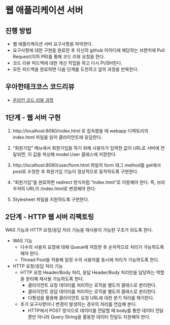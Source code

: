 # 웹 애플리케이션 서버
## 진행 방법
* 웹 애플리케이션 서버 요구사항을 파악한다.
* 요구사항에 대한 구현을 완료한 후 자신의 github 아이디에 해당하는 브랜치에 Pull Request(이하 PR)를 통해 코드 리뷰 요청을 한다.
* 코드 리뷰 피드백에 대한 개선 작업을 하고 다시 PUSH한다.
* 모든 피드백을 완료하면 다음 단계를 도전하고 앞의 과정을 반복한다.

## 우아한테크코스 코드리뷰
* [온라인 코드 리뷰 과정](https://github.com/woowacourse/woowacourse-docs/blob/master/maincourse/README.md)



## 1단계 - 웹 서버 구현

1. http://localhost:8080/index.html 로 접속했을 때 webapp 디렉토리의 index.html 파일을 읽어 클라이언트에 응답한다.

2. “회원가입” 메뉴에서 회원가입을 하기 위해 사용자가 입력한 값이 URL로 서버에 전달되면, 이 값을 파싱해 model.User 클래스에 저장한다.

3. http://localhost:8080/user/form.html 파일의 form 태그 method를 get에서 post로 수정한 후 회원가입 기능이 정상적으로 동작하도록 구현한다.

4. “회원가입”을 완료하면 redirect 방식처럼 “index.html”로 이동해야 한다. 즉, 브라우저의 URL이 /index.html로 변경해야 한다.

5. Stylesheet 파일을 지원하도록 구현한다.

## 2단계 - HTTP 웹 서버 리팩토링

WAS 기능과 HTTP 요청/응답 처리 기능을 재사용이 가능한 구조가 되도록 한다.

- WAS 기능
  - 다수의 사용자 요청에 대해 Queue에 저장한 후 순차적으로 처리가 가능하도록 해야 한다.
  - Thread Pool을 적용해 일정 수의 사용자를 동시에 처리가 가능하도록 한다.
- HTTP 요청/응답 처리 기능
  - HTTP 요청 Header/Body 처리, 응답 Header/Body 처리만을 담당하는 역할을 분리해 재사용 가능하도록 한다.
    - 클라이언트 요청 데이터를 처리하는 로직을 별도의 클래스로 분리한다.
    - 클라이언트 응답 데이터를 처리하는 로직을 별도의 클래스로 분리한다.
    - 다형성을 활용해 클라이언트 요청 URL에 대한 분기 처리를 제거한다.
  - 추가 요구사항이나 변경이 발생하는 경우의 처리를 연습해 본다.
    - HTTP에서 POST 방식으로 데이터를 전달할 때 body를 통한 데이터 전달뿐만 아니라 Query String을 활용한 데이터 전달도 지원해야 한다.